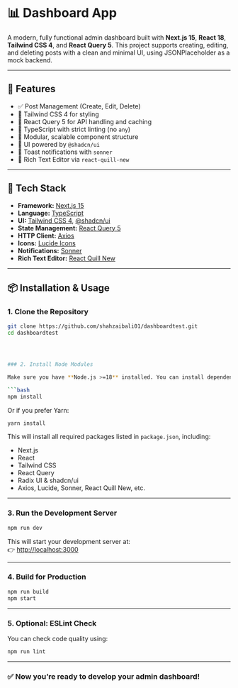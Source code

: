 # 📊 Dashboard App

A modern, fully functional admin dashboard built with **Next.js 15**, **React 18**, **Tailwind CSS 4**, and **React Query 5**. This project supports creating, editing, and deleting posts with a clean and minimal UI, using JSONPlaceholder as a mock backend.

---

## 🚀 Features

- ✅ Post Management (Create, Edit, Delete)
- 🎨 Tailwind CSS 4 for styling
- 📡 React Query 5 for API handling and caching
- 🧠 TypeScript with strict linting (no `any`)
- 🧩 Modular, scalable component structure
- 💅 UI powered by `@shadcn/ui` 
- 🔔 Toast notifications with `sonner`
- 📝 Rich Text Editor via `react-quill-new`


---

## 🧰 Tech Stack

- **Framework:** [Next.js 15](https://nextjs.org/)
- **Language:** [TypeScript](https://www.typescriptlang.org/)
- **UI:** [Tailwind CSS 4](https://tailwindcss.com/), [@shadcn/ui](https://ui.shadcn.com/)
- **State Management:** [React Query 5](https://tanstack.com/query/latest)
- **HTTP Client:** [Axios](https://axios-http.com/)
- **Icons:** [Lucide Icons](https://lucide.dev/)
- **Notifications:** [Sonner](https://sonner.emilkowal.ski/)
- **Rich Text Editor:** [React Quill New](https://github.com/hamarkiv/react-quill-new)

---

## 📦 Installation & Usage

### 1. Clone the Repository

```bash
git clone https://github.com/shahzaibali01/dashboardtest.git
cd dashboardtest




### 2. Install Node Modules

Make sure you have **Node.js >=18** installed. You can install dependencies using:

```bash
npm install
```

Or if you prefer Yarn:

```bash
yarn install
```

This will install all required packages listed in `package.json`, including:

- Next.js
- React
- Tailwind CSS
- React Query
- Radix UI & shadcn/ui
- Axios, Lucide, Sonner, React Quill New, etc.

---

### 3. Run the Development Server

```bash
npm run dev
```

This will start your development server at:  
👉 [http://localhost:3000](http://localhost:3000)

---

### 4. Build for Production

```bash
npm run build
npm start
```

---

### 5. Optional: ESLint Check

You can check code quality using:

```bash
npm run lint
```

---

### ✅ Now you’re ready to develop your admin dashboard!
